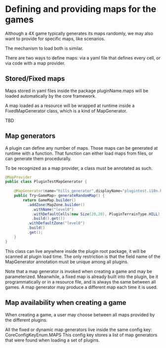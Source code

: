 # Defining and providing maps for the games

Although a 4X game typically generates its maps randomly, we may also want to provide for specific maps, like scenarios.

The mechanism to load both is similar.

There are two ways to define maps: via a yaml file that defines every cell, or via code with a map provider.

## Stored/Fixed maps 

Maps stored in yaml files inside the package pluginName.maps will be loaded automatically by the core framework.

A map loaded as a resource will be wrapped at runtime inside a FixedMapGenerator class, which is a kind of MapGenerator.

TBD

## Map generators

A plugin can define any number of maps. Those maps can be generated at runtime with a function. That function can either
load maps from files, or can generate them procedurally.

To be recognized as a map provider, a class must be annotated as such.

```java
@MapProvider
public class PluginTestMapGenerator {
	
	@MapGenerator(name="hills_generator",displayName="plugintest.i18n.hills_generator_name")
	public Try<GameMap> generateRandomMap() {
		return GameMap.builder()
          .addZone(MapZone.builder()
            .withName("level0")
            .withDefaultCells(new Size(20,20), PluginTerrainType.HILL)
            .build().get())
          .withDefaultZone("level0")
          .build()
          .get();    
	}
}
```

This class can live anywhere inside the plugin root package, it will be scanned at plugin load time. 
The only restriction is that the field name of the MapGenerator annotation must be unique among all plugins.

Note that a map generator is invoked when creating a game and may be parameterized. Meanwhile, a fixed map is already
built into the plugin, be it programmatically or in a resource file, and is always the same between all games. A map
generator may produce a different map each time it is used.

## Map availability when creating a game

When creating a game, a user may choose between all maps provided by the different plugins. 

All the fixed or dynamic map generators live inside the same config key: CoreConfigKeyEnum.MAPS
This config key stores a list of map generators that were found when loading a set of plugins.
